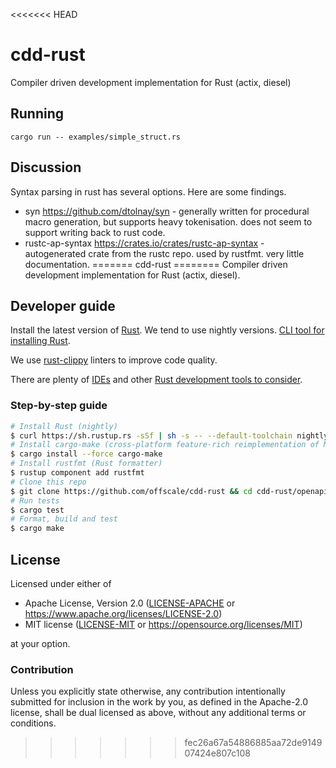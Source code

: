 <<<<<<< HEAD
# cdd-rust

Compiler driven development implementation for Rust (actix, diesel)

## Running

```
cargo run -- examples/simple_struct.rs
```

## Discussion

Syntax parsing in rust has several options. Here are some findings.

- syn https://github.com/dtolnay/syn - generally written for procedural macro generation, but supports heavy tokenisation. does not seem to support writing back to rust code.
- rustc-ap-syntax https://crates.io/crates/rustc-ap-syntax - autogenerated crate from the rustc repo. used by rustfmt. very little documentation.
=======
cdd-rust
========
Compiler driven development implementation for Rust (actix, diesel).

## Developer guide

Install the latest version of [Rust](https://www.rust-lang.org). We tend to use nightly versions. [CLI tool for installing Rust](https://rustup.rs).

We use [rust-clippy](https://github.com/rust-lang-nursery/rust-clippy) linters to improve code quality.

There are plenty of [IDEs](https://areweideyet.com) and other [Rust development tools to consider](https://github.com/rust-unofficial/awesome-rust#development-tools).

### Step-by-step guide

```bash
# Install Rust (nightly)
$ curl https://sh.rustup.rs -sSf | sh -s -- --default-toolchain nightly
# Install cargo-make (cross-platform feature-rich reimplementation of Make)
$ cargo install --force cargo-make
# Install rustfmt (Rust formatter)
$ rustup component add rustfmt
# Clone this repo
$ git clone https://github.com/offscale/cdd-rust && cd cdd-rust/openapi_generator
# Run tests
$ cargo test
# Format, build and test
$ cargo make
```

## License

Licensed under either of

- Apache License, Version 2.0 ([LICENSE-APACHE](LICENSE-APACHE) or <https://www.apache.org/licenses/LICENSE-2.0>)
- MIT license ([LICENSE-MIT](LICENSE-MIT) or <https://opensource.org/licenses/MIT>)

at your option.

### Contribution

Unless you explicitly state otherwise, any contribution intentionally submitted
for inclusion in the work by you, as defined in the Apache-2.0 license, shall be
dual licensed as above, without any additional terms or conditions.
>>>>>>> fec26a67a54886885aa72de914907424e807c108
